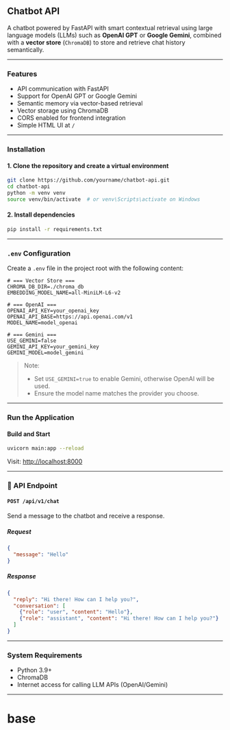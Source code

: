 ## Chatbot API

A chatbot powered by FastAPI with smart contextual retrieval using large language models (LLMs) such as **OpenAI GPT** or **Google Gemini**, combined with a **vector store** (`ChromaDB`) to store and retrieve chat history semantically.

---

### Features

- API communication with FastAPI
- Support for OpenAI GPT or Google Gemini
- Semantic memory via vector-based retrieval
- Vector storage using ChromaDB
- CORS enabled for frontend integration
- Simple HTML UI at `/`

---

### Installation

#### 1. Clone the repository and create a virtual environment

```bash
git clone https://github.com/yourname/chatbot-api.git
cd chatbot-api
python -m venv venv
source venv/bin/activate  # or venv\Scripts\activate on Windows
```

#### 2. Install dependencies

```bash
pip install -r requirements.txt
```

---

### `.env` Configuration

Create a `.env` file in the project root with the following content:

```env
# === Vector Store ===
CHROMA_DB_DIR=./chroma_db
EMBEDDING_MODEL_NAME=all-MiniLM-L6-v2

# === OpenAI ===
OPENAI_API_KEY=your_openai_key
OPENAI_API_BASE=https://api.openai.com/v1
MODEL_NAME=model_openai

# === Gemini ===
USE_GEMINI=false
GEMINI_API_KEY=your_gemini_key
GEMINI_MODEL=model_gemini
```

> Note:
> - Set `USE_GEMINI=true` to enable Gemini, otherwise OpenAI will be used.
> - Ensure the model name matches the provider you choose.

---

### Run the Application

#### Build and Start

```bash
uvicorn main:app --reload
```

Visit: [http://localhost:8000](http://localhost:8000)

---

### 📡 API Endpoint

#### `POST /api/v1/chat`

Send a message to the chatbot and receive a response.

##### Request

```json
{
  "message": "Hello"
}
```

##### Response

```json
{
  "reply": "Hi there! How can I help you?",
  "conversation": [
    {"role": "user", "content": "Hello"},
    {"role": "assistant", "content": "Hi there! How can I help you?"}
  ]
}
```

---

### System Requirements

- Python 3.9+
- ChromaDB
- Internet access for calling LLM APIs (OpenAI/Gemini)

---
# base
